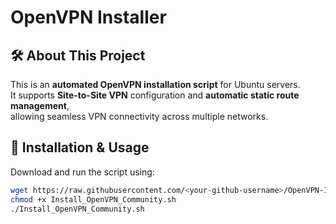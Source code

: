 # OpenVPN Installer

## 🛠️ About This Project
This is an **automated OpenVPN installation script** for Ubuntu servers.  
It supports **Site-to-Site VPN** configuration and **automatic static route management**,  
allowing seamless VPN connectivity across multiple networks.

## 🚀 Installation & Usage
Download and run the script using:
```bash
wget https://raw.githubusercontent.com/<your-github-username>/OpenVPN-Installer/main/Install_OpenVPN_Community.sh
chmod +x Install_OpenVPN_Community.sh
./Install_OpenVPN_Community.sh
